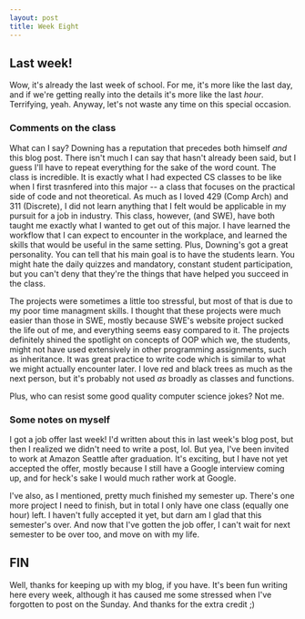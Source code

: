 ```yaml
---
layout: post
title: Week Eight
---
```


## Last week!

Wow, it's already the last week of school. For me, it's more like the last day, and if we're getting really into the details it's more like the last *hour*. Terrifying, yeah. Anyway, let's not waste any time on this special occasion.

### Comments on the class

What can I say? Downing has a reputation that precedes both himself *and* this blog post. There isn't much I can say that hasn't already been said, but I guess I'll have to repeat everything for the sake of the word count. The class is incredible. It is exactly what I had expected CS classes to be like when I first trasnfered into this major -- a class that focuses on the practical side of code and not theoretical. As much as I loved 429 (Comp Arch) and 311 (Discrete), I did not learn anything that I felt would be applicable in my pursuit for a job in industry. This class, however, (and SWE), have both taught me exactly what I wanted to get out of this major. I have learned the workflow that I can expect to encounter in the workplace, and learned the skills that would be useful in the same setting. Plus, Downing's got a great personality. You can tell that his main goal is to have the students learn. You might hate the daily quizzes and mandatory, constant student participation, but you can't deny that they're the things that have helped you succeed in the class.

The projects were sometimes a little too stressful, but most of that is due to my poor time managment skills. I thought that these projects were much easier than those in SWE, mostly because SWE's website project sucked the life out of me, and everything seems easy compared to it. The projects definitely shined the spotlight on concepts of OOP which we, the students, might not have used extensively in other programming assignments, such as inheritance. It was great practice to write code which is similar to what we might actually encounter later. I love red and black trees as much as the next person, but it's probably not used *as* broadly as classes and functions.

Plus, who can resist some good quality computer science jokes? Not me.

### Some notes on myself

I got a job offer last week! I'd written about this in last week's blog post, but then I realized we didn't need to write a post, lol. But yea, I've been invited to work at Amazon Seattle after graduation. It's exciting, but I have not yet accepted the offer, mostly because I still have a Google interview coming up, and for heck's sake I would much rather work at Google.

I've also, as I mentioned, pretty much finished my semester up. There's one more project I need to finish, but in total I only have one class (equally one hour) left. I haven't fully accepted it yet, but darn am I glad that this semester's over. And now that I've gotten the job offer, I can't wait for next semester to be over too, and move on with my life.

## FIN

Well, thanks for keeping up with my blog, if you have. It's been fun writing here every week, although it has caused me some stressed when I've forgotten to post on the Sunday. And thanks for the extra credit ;)
